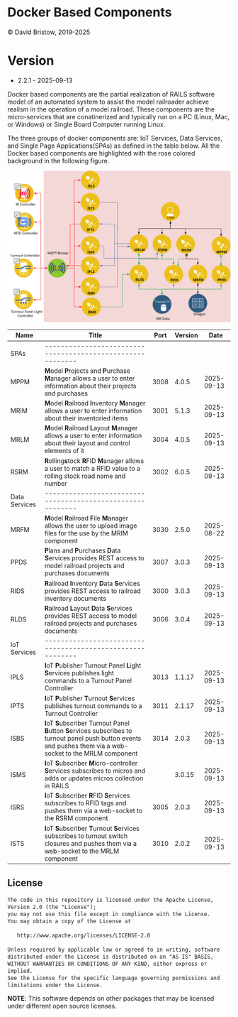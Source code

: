 # Docker Based Components

&copy; David Bristow, 2019-2025

# Version

* 2.2.1 - 2025-09-13
 
Docker based components are the partial realization of RAILS software model of an automated system to assist the model railroader achieve realism in the operation of a model railroad. These components are the micro-services that are conatinerized and typically run on a PC (Linux, Mac, or Windows) or Single Board Computer running Linux.

The three groups of docker components are: IoT Services, Data Services, and Single Page Applications(SPAs) as defined in the table below. All the Docker based components are highlighted with the rose colored background in the following figure.

![System Design](https://github.com/djbristow/RAILS/blob/master/Docker%20Based/docker-based-ms.svg)

|Name |Title                                  |Port |Version|Date     |
|-----|----------------------------------------------------------|-----|-------|---------|
|SPAs|----------------------------------------------------------|
|MPPM|**M**odel **P**rojects and **P**urchase **M**anager allows a user to enter information about their projects and purchases|3008|4.0.5|2025-09-13|
|MRIM|**M**odel **R**ailroad **I**nventory **M**anager allows a user to enter information about their inventoried items|3001|5.1.3|2025-09-13|
|MRLM|**M**odel **R**ailroad **L**ayout **M**anager allows a user to enter information about their layout and control elements of it|3004|4.0.5|2025-09-13|
|RSRM|**R**olling**s**tock **R**FID **M**anager allows a user to match a RFID value to a rolling stock road name and number|3002|6.0.5|2025-09-13|
|Data Services|----------------------------------------------------------|
|MRFM|**M**odel **R**ailroad **F**ile **M**anager  allows the user to upload image files for the use by the MRIM component|3030|2.5.0|2025-08-22|
|PPDS|**P**lans and **P**urchases **D**ata **S**ervices  provides REST access to model railroad projects and purchases documents|3007|3.0.3|2025-09-13|
|RIDS|**R**ailroad **I**nventory **D**ata **S**ervices provides REST access to railroad inventory documents|3000|3.0.3|2025-09-13|
|RLDS|**R**ailroad **L**ayout **D**ata **S**ervices provides REST access to model railroad projects and purchases documents|3006|3.0.4|2025-09-13|
|IoT Services|----------------------------------------------------------|
|IPLS|**I**oT **P**ublisher Turnout Panel **L**ight **S**ervices publishes light commands to a Turnout Panel Controller|3013|1.1.17|2025-09-13|
|IPTS|**I**oT **P**ublisher **T**urnout **S**ervices publishes turnout commands to a Turnout Controller|3011|2.1.17|2025-09-13|
|ISBS|**I**oT **S**ubscriber Turnout Panel **B**utton **S**ervices subscribes to turnout panel push button events and pushes them via a web-socket to the MRLM component|3014|2.0.3|2025-09-13|
|ISMS|**I**oT **S**ubscriber **M**icro-controller **S**ervices subscribes to micros and adds or updates micros collection in RAILS||3.0.15|2025-09-13|
|ISRS|**I**oT **S**ubscriber **R**FID **S**ervices subscribes to RFID tags and pushes them via a web-socket to the RSRM component|3005|2.0.3|2025-09-13|
|ISTS|**I**oT **S**ubscriber **T**urnout **S**ervices subscribes to turnout switch closures and pushes them via a web-socket to the MRLM component|3010|2.0.2|2025-09-13|

## License

    The code in this repository is licensed under the Apache License, Version 2.0 (the "License");
    you may not use this file except in compliance with the License.
    You may obtain a copy of the License at

       http://www.apache.org/licenses/LICENSE-2.0

    Unless required by applicable law or agreed to in writing, software
    distributed under the License is distributed on an "AS IS" BASIS,
    WITHOUT WARRANTIES OR CONDITIONS OF ANY KIND, either express or implied.
    See the License for the specific language governing permissions and
    limitations under the License.

**NOTE**: This software depends on other packages that may be licensed under different open source licenses.


